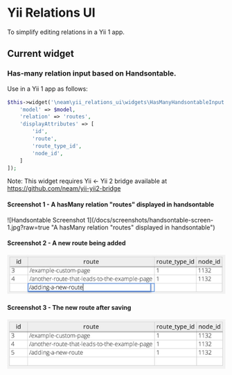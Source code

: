 Yii Relations UI
================

To simplify editing relations in a Yii 1 app.

## Current widget

### Has-many relation input based on Handsontable.

Use in a Yii 1 app as follows:

```php
$this->widget('\neam\yii_relations_ui\widgets\HasManyHandsontableInput', [
    'model' => $model,
    'relation' => 'routes',
    'displayAttributes' => [
        'id',
        'route',
        'route_type_id',
        'node_id',
    ]
]);
```

Note: This widget requires Yii <- Yii 2 bridge available at https://github.com/neam/yii-yii2-bridge

#### Screenshot 1 - A hasMany relation "routes" displayed in handsontable

![Handsontable Screenshot 1](/docs/screenshots/handsontable-screen-1.jpg?raw=true "A hasMany relation "routes" displayed in handsontable")

#### Screenshot 2 - A new route being added

![Handsontable Screenshot 2](/docs/screenshots/handsontable-screen-2.jpg?raw=true "A new route being added")

#### Screenshot 3 - The new route after saving

![Handsontable Screenshot 3](/docs/screenshots/handsontable-screen-3.jpg?raw=true "The new route after saving")